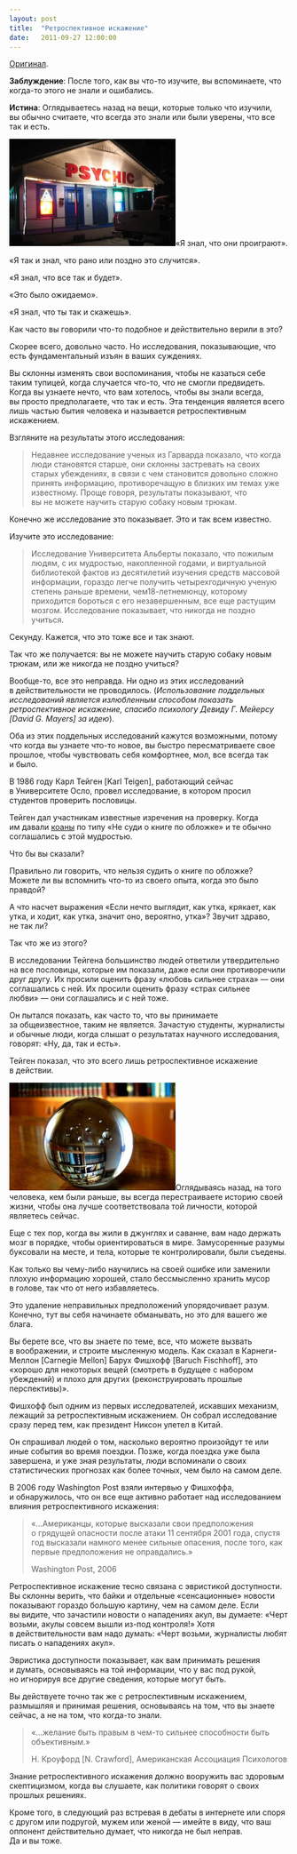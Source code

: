 ```yaml
---
layout: post
title:  "Ретроспективное искажение"
date:   2011-09-27 12:00:00
---
```

<p><a href="http://youarenotsosmart.com/2010/06/14/hindsight-bias/">Оригинал</a>.</p>
<p><strong>Заблуждение</strong>: После того, как вы что-то изучите, вы вспоминаете, что когда-то этого не знали и ошибались.</p>
<p><strong>Истина</strong>: Оглядываетесь назад на вещи, которые только что изучили, вы обычно считаете, что всегда это знали или были уверены, что все так и есть.</p>
<p><a href="http://youarenotsosmart.ru/wp-content/uploads/2011/09/screenshot_27.jpg"><img height="193" width="300" alt="" src="/img/hindsight-bias/screenshot_27-300x193.jpg" title="screenshot_27" class="alignleft size-medium wp-image-402" /></a>«Я знал, что они проиграют».</p>
<p>«Я так и знал, что рано или поздно это случится».</p>
<p>«Я знал, что все так и будет».</p>
<p>«Это было ожидаемо».</p>
<p>«Я знал, что ты так и скажешь».</p>
<p>Как часто вы говорили что-то подобное и действительно верили в это?</p>
<p><span id="more-401"></span>Скорее всего, довольно часто. Но исследования, показывающие, что есть фундаментальный изъян в ваших суждениях.</p>
<p>Вы склонны изменять свои воспоминания, чтобы не казаться себе таким тупицей, когда случается что-то, что не смогли предвидеть. Когда вы узнаете нечто, что вам хотелось, чтобы вы знали всегда, вы просто предполагаете, что так и есть. Эта тенденция является всего лишь частью бытия человека и называется ретроспективным искажением.</p>
<p>Взгляните на результаты этого исследования:</p>
<blockquote><p>Недавнее исследование ученых из Гарварда показало, что когда люди становятся старше, они склонны застревать на своих старых убеждениях, в связи с чем становится довольно сложно принять информацию, противоречащую в близких им темах уже известному. Проще говоря, результаты показывают, что вы не можете научить старую собаку новым трюкам.</p></blockquote>
<p>Конечно же исследование это показывает. Это и так всем известно.</p>
<p>Изучите это исследование:</p>
<blockquote><p>Исследование Университета Альберты показало, что пожилым людям, с их мудростью, накопленной годами, и виртуальной библиотекой фактов из десятилетий изучения средств массовой информации, гораздо легче получить четырехгодичную ученую степень раньше времени, чем18-летнемюнцу, которому приходится бороться с его незавершенным, все еще растущим мозгом. Исследование показывает, что никогда не поздно учиться.</p></blockquote>
<p>Секунду. Кажется, что это тоже все и так знают.</p>
<p>Так что же получается: вы не можете научить старую собаку новым трюкам, или же никогда не поздно учиться?</p>
<p>Вообще-то, все это неправда. Ни одно из этих исследований в действительности не проводилось. (<em>Использование поддельных исследований является излюбленным способом показать ретроспективное искажение, спасибо психологу Девиду Г. Мейерсу [David G. Mayers] за идею</em>).</p>
<p>Оба из этих поддельных исследований кажутся возможными, потому что когда вы узнаете что-то новое, вы быстро пересматриваете свое прошлое, чтобы чувствовать себя комфортнее, мол, все всегда так и было.</p>
<p>В 1986 году Карл Тейген [Karl Teigen], работающий сейчас в Университете Осло, провел исследование, в котором просил студентов проверить пословицы.</p>
<p>Тейген дал участникам известные изречения на проверку. Когда им давали <a href="http://ru.wikipedia.org/wiki/%D0%9A%D0%BE%D0%B0%D0%BD">коаны</a> по типу «Не суди о книге по обложке» и те обычно соглашались с этой мудростью.</p>
<p>Что бы вы сказали?</p>
<p>Правильно ли говорить, что нельзя судить о книге по обложке? Можете ли вы вспомнить что-то из своего опыта, когда это было правдой?</p>
<p>А что насчет выражения «Если нечто выглядит, как утка, крякает, как утка, и ходит, как утка, значит оно, вероятно, утка»? Звучит здраво, не так ли?</p>
<p>Так что же из этого?</p>
<p>В исследовании Тейгена большинство людей ответили утвердительно на все пословицы, которые им показали, даже если они противоречили друг другу. Их просили оценить фразу «любовь сильнее страха» — они соглашались с ней. Их просили оценить фразу «страх сильнее любви» — они соглашались и с ней тоже.</p>
<p>Он пытался показать, как часто то, что вы принимаете за общеизвестное, таким не является. Зачастую студенты, журналисты и обычные люди, когда слышат о результатах научного исследования, говорят: «Ну, да, так и есть».</p>
<p>Тейген показал, что это всего лишь ретроспективное искажение в действии.</p>
<p><a href="http://youarenotsosmart.ru/wp-content/uploads/2011/09/screenshot_26.jpg"><img height="194" width="300" alt="" src="/img/hindsight-bias/screenshot_26-300x194.jpg" title="screenshot_26" class="alignleft size-medium wp-image-403" /></a>Оглядываясь назад, на того человека, кем были раньше, вы всегда перестраиваете историю своей жизни, чтобы она лучше соответствовала той личности, которой являетесь сейчас.</p>
<p>Еще с тех пор, когда вы жили в джунглях и саванне, вам надо держать мозг в порядке, чтобы ориентироваться в мире. Замусоренные разумы буксовали на месте, и тела, которые те контролировали, были съедены.</p>
<p>Как только вы чему-либо научились на своей ошибке или заменили плохую информацию хорошей, стало бессмысленно хранить мусор в голове, так что от него избавляетесь.</p>
<p>Это удаление неправильных предположений упорядочивает разум. Конечно, тут вы себя начинаете обманывать, но это для вашего же блага.</p>
<p>Вы берете все, что вы знаете по теме, все, что можете вызвать в воображении, и строите мысленную модель. Как сказал в Карнеги-Меллон [Carnegie Mellon] Барух Фишхофф [Baruch Fischhoff], это «хорошо для некоторых вещей (смотреть в будущее с набором убеждений) и плохо для других (реконструировать прошлые перспективы)».</p>
<p>Фишхофф был одним из первых исследователей, искавших механизм, лежащий за ретроспективным искажением. Он собрал исследование сразу перед тем, как президент Никсон улетел в Китай.</p>
<p>Он спрашивал людей о том, насколько вероятно произойдут те или иные события во время поездки. Позже, когда поездка уже была завершена, и уже зная результаты, люди вспоминали о своих статистических прогнозах как более точных, чем было на самом деле.</p>
<p>В 2006 году Washington Post взяли интервью у Фишхоффа, и обнаружилось, что он все еще активно работает над исследованием влияния ретроспективного искажения:</p>
<blockquote><p>«…Американцы, которые высказали свои предположения о грядущей опасности после атаки 11 сентября 2001 года, спустя год высказали намного менее сильные опасения, после того, как первые предположения не оправдались.»</p>
<p>Washington Post, 2006</p></blockquote>
<p>Ретроспективное искажение тесно связана с эвристикой доступности. Вы склонны верить, что байки и отдельные «сенсационные» новости показывают гораздо большую картину, чем на самом деле. Если вы видите, что зачастили новости о нападениях акул, вы думаете: «Черт возьми, акулы совсем вышли из-под контроля!» Хотя в действительности вам надо думать: «Черт возьми, журналисты любят писать о нападениях акул».</p>
<p>Эвристика доступности показывает, как вам принимать решения и думать, основываясь на той информации, что у вас под рукой, но игнорируя все другие сведения, которые могут быть.</p>
<p>Вы действуете точно так же с ретроспективным искажением, размышляя и принимая решения, основываясь на том, что вы знаете сейчас, а не на том, что когда-то знали.</p>
<blockquote><p>«…желание быть правым в чем-то сильнее способности быть объективным.»</p>
<p>Н. Кроуфорд [N. Crawford], Американская Ассоциация Психологов</p></blockquote>
<p>Знание ретроспективного искажения должно вооружить вас здоровым скептицизмом, когда вы слушаете, как политики говорят о своих прошлых решениях.</p>
<p>Кроме того, в следующий раз встревая в дебаты в интернете или споря с другом или подругой, мужем или женой — имейте в виду, что ваш оппонент действительно думает, что никогда не был неправ. Да и вы тоже.</p>
